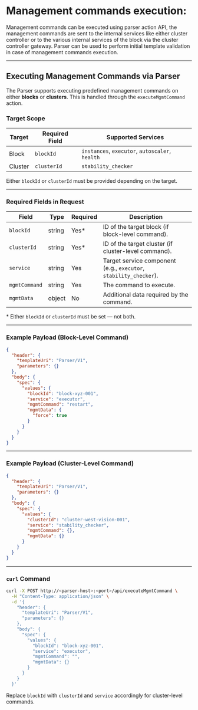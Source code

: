 # Management commands execution:

Management commands can be executed using parser action API, the management commands are sent to the internal services like either cluster controller or to the various internal services of the block via the cluster controller gateway. Parser can be used to perform initial template validation in case of management commands execution.

---

## Executing Management Commands via Parser

The Parser supports executing predefined management commands on either **blocks** or **clusters**. This is handled through the `executeMgmtCommand` action.

### Target Scope

| **Target** | **Required Field** | **Supported Services**                                   |
|------------|--------------------|-----------------------------------------------------------|
| Block      | `blockId`          | `instances`, `executor`, `autoscaler`, `health`          |
| Cluster    | `clusterId`        | `stability_checker`                                      |

Either `blockId` or `clusterId` must be provided depending on the target.

---

### Required Fields in Request

| **Field**     | **Type** | **Required** | **Description**                                                              |
|---------------|----------|--------------|------------------------------------------------------------------------------|
| `blockId`     | string   | Yes*         | ID of the target block (if block-level command).                            |
| `clusterId`   | string   | Yes*         | ID of the target cluster (if cluster-level command).                        |
| `service`     | string   | Yes          | Target service component (e.g., `executor`, `stability_checker`).           |
| `mgmtCommand` | string   | Yes          | The command to execute.          |
| `mgmtData`    | object   | No           | Additional data required by the command.                                    |

\* Either `blockId` or `clusterId` must be set — not both.

---

### Example Payload (Block-Level Command)

```json
{
  "header": {
    "templateUri": "Parser/V1",
    "parameters": {}
  },
  "body": {
    "spec": {
      "values": {
        "blockId": "block-xyz-001",
        "service": "executor",
        "mgmtCommand": "restart",
        "mgmtData": {
          "force": true
        }
      }
    }
  }
}
```

---

### Example Payload (Cluster-Level Command)

```json
{
  "header": {
    "templateUri": "Parser/V1",
    "parameters": {}
  },
  "body": {
    "spec": {
      "values": {
        "clusterId": "cluster-west-vision-001",
        "service": "stability_checker",
        "mgmtCommand": {},
        "mgmtData": {}
      }
    }
  }
}
```

---

### `curl` Command

```bash
curl -X POST http://<parser-host>:<port>/api/executeMgmtCommand \
  -H "Content-Type: application/json" \
  -d '{
    "header": {
      "templateUri": "Parser/V1",
      "parameters": {}
    },
    "body": {
      "spec": {
        "values": {
          "blockId": "block-xyz-001",
          "service": "executor",
          "mgmtCommand": "",
          "mgmtData": {}
        }
      }
    }
  }'
```

Replace `blockId` with `clusterId` and `service` accordingly for cluster-level commands.
